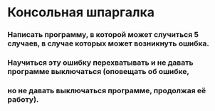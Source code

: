 # Консольная шпаргалка
### Написать программу, в которой может случиться 5 случаев, в случае которых может возникнуть ошибка. 
### Научиться эту ошибку перехватывать и не давать программе выключаться (оповещать об ошибке, 
### но не давать выключаться программе, продолжая её работу).
#